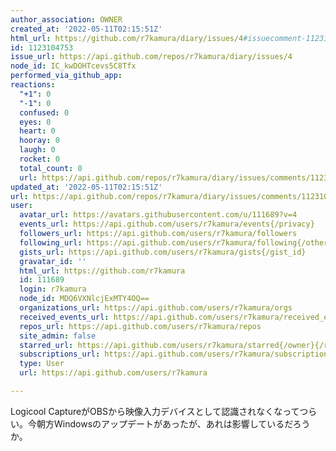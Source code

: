 ```yaml
---
author_association: OWNER
created_at: '2022-05-11T02:15:51Z'
html_url: https://github.com/r7kamura/diary/issues/4#issuecomment-1123104753
id: 1123104753
issue_url: https://api.github.com/repos/r7kamura/diary/issues/4
node_id: IC_kwDOHTcevs5C8Tfx
performed_via_github_app: 
reactions:
  "+1": 0
  "-1": 0
  confused: 0
  eyes: 0
  heart: 0
  hooray: 0
  laugh: 0
  rocket: 0
  total_count: 0
  url: https://api.github.com/repos/r7kamura/diary/issues/comments/1123104753/reactions
updated_at: '2022-05-11T02:15:51Z'
url: https://api.github.com/repos/r7kamura/diary/issues/comments/1123104753
user:
  avatar_url: https://avatars.githubusercontent.com/u/111689?v=4
  events_url: https://api.github.com/users/r7kamura/events{/privacy}
  followers_url: https://api.github.com/users/r7kamura/followers
  following_url: https://api.github.com/users/r7kamura/following{/other_user}
  gists_url: https://api.github.com/users/r7kamura/gists{/gist_id}
  gravatar_id: ''
  html_url: https://github.com/r7kamura
  id: 111689
  login: r7kamura
  node_id: MDQ6VXNlcjExMTY4OQ==
  organizations_url: https://api.github.com/users/r7kamura/orgs
  received_events_url: https://api.github.com/users/r7kamura/received_events
  repos_url: https://api.github.com/users/r7kamura/repos
  site_admin: false
  starred_url: https://api.github.com/users/r7kamura/starred{/owner}{/repo}
  subscriptions_url: https://api.github.com/users/r7kamura/subscriptions
  type: User
  url: https://api.github.com/users/r7kamura

---
```

Logicool CaptureがOBSから映像入力デバイスとして認識されなくなってつらい。今朝方Windowsのアップデートがあったが、あれは影響しているだろうか。